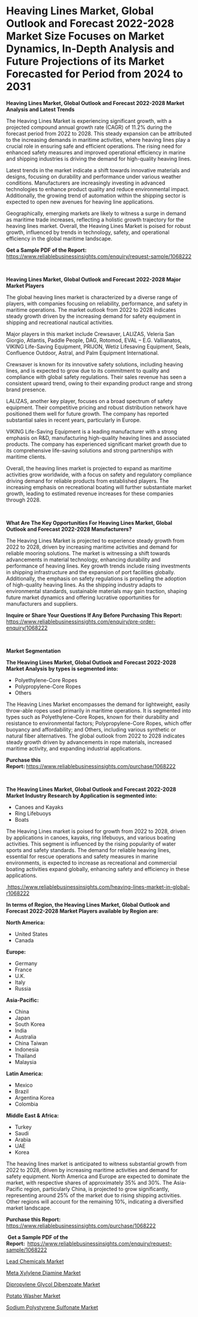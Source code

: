 <p><h1>Heaving Lines Market, Global Outlook and Forecast 2022-2028 Market Size Focuses on Market Dynamics, In-Depth Analysis and Future Projections of its Market Forecasted for Period from 2024 to 2031</h1></p><p><strong>Heaving Lines Market, Global Outlook and Forecast 2022-2028 Market Analysis and Latest Trends</strong></p>
<p><p>The Heaving Lines Market is experiencing significant growth, with a projected compound annual growth rate (CAGR) of 11.2% during the forecast period from 2022 to 2028. This steady expansion can be attributed to the increasing demands in maritime activities, where heaving lines play a crucial role in ensuring safe and efficient operations. The rising need for enhanced safety measures and improved operational efficiency in marine and shipping industries is driving the demand for high-quality heaving lines.</p><p>Latest trends in the market indicate a shift towards innovative materials and designs, focusing on durability and performance under various weather conditions. Manufacturers are increasingly investing in advanced technologies to enhance product quality and reduce environmental impact. Additionally, the growing trend of automation within the shipping sector is expected to open new avenues for heaving line applications. </p><p>Geographically, emerging markets are likely to witness a surge in demand as maritime trade increases, reflecting a holistic growth trajectory for the heaving lines market. Overall, the Heaving Lines Market is poised for robust growth, influenced by trends in technology, safety, and operational efficiency in the global maritime landscape.</p></p>
<p><strong>Get a Sample PDF of the Report:&nbsp;</strong> <a href="https://www.reliablebusinessinsights.com/enquiry/request-sample/1068222">https://www.reliablebusinessinsights.com/enquiry/request-sample/1068222</a></p>
<p>&nbsp;</p>
<p><strong>Heaving Lines Market, Global Outlook and Forecast 2022-2028 Major Market Players</strong></p>
<p><p>The global heaving lines market is characterized by a diverse range of players, with companies focusing on reliability, performance, and safety in maritime operations. The market outlook from 2022 to 2028 indicates steady growth driven by the increasing demand for safety equipment in shipping and recreational nautical activities.</p><p>Major players in this market include Crewsaver, LALIZAS, Veleria San Giorgio, Atlantis, Paddle People, DAG, Rotomod, EVAL – E.G. Vallianatos, VIKING Life-Saving Equipment, PRIJON, Wetiz Lifesaving Equipment, Seals, Confluence Outdoor, Astral, and Palm Equipment International.</p><p>Crewsaver is known for its innovative safety solutions, including heaving lines, and is expected to grow due to its commitment to quality and compliance with global safety regulations. Their sales revenue has seen a consistent upward trend, owing to their expanding product range and strong brand presence.</p><p>LALIZAS, another key player, focuses on a broad spectrum of safety equipment. Their competitive pricing and robust distribution network have positioned them well for future growth. The company has reported substantial sales in recent years, particularly in Europe.</p><p>VIKING Life-Saving Equipment is a leading manufacturer with a strong emphasis on R&D, manufacturing high-quality heaving lines and associated products. The company has experienced significant market growth due to its comprehensive life-saving solutions and strong partnerships with maritime clients.</p><p>Overall, the heaving lines market is projected to expand as maritime activities grow worldwide, with a focus on safety and regulatory compliance driving demand for reliable products from established players. The increasing emphasis on recreational boating will further substantiate market growth, leading to estimated revenue increases for these companies through 2028.</p></p>
<p>&nbsp;</p>
<p><strong>What Are The Key Opportunities For Heaving Lines Market, Global Outlook and Forecast 2022-2028 Manufacturers?</strong></p>
<p><p>The Heaving Lines Market is projected to experience steady growth from 2022 to 2028, driven by increasing maritime activities and demand for reliable mooring solutions. The market is witnessing a shift towards advancements in material technology, enhancing durability and performance of heaving lines. Key growth trends include rising investments in shipping infrastructure and the expansion of port facilities globally. Additionally, the emphasis on safety regulations is propelling the adoption of high-quality heaving lines. As the shipping industry adapts to environmental standards, sustainable materials may gain traction, shaping future market dynamics and offering lucrative opportunities for manufacturers and suppliers.</p></p>
<p><strong>Inquire or Share Your Questions If Any Before Purchasing This Report:</strong> <a href="https://www.reliablebusinessinsights.com/enquiry/pre-order-enquiry/1068222">https://www.reliablebusinessinsights.com/enquiry/pre-order-enquiry/1068222</a></p>
<p>&nbsp;</p>
<p><strong>Market Segmentation</strong></p>
<p><strong>The Heaving Lines Market, Global Outlook and Forecast 2022-2028 Market Analysis by types is segmented into:</strong></p>
<p><ul><li>Polyethylene-Core Ropes</li><li>Polypropylene-Core Ropes</li><li>Others</li></ul></p>
<p><p>The Heaving Lines Market encompasses the demand for lightweight, easily throw-able ropes used primarily in maritime operations. It is segmented into types such as Polyethylene-Core Ropes, known for their durability and resistance to environmental factors; Polypropylene-Core Ropes, which offer buoyancy and affordability; and Others, including various synthetic or natural fiber alternatives. The global outlook from 2022 to 2028 indicates steady growth driven by advancements in rope materials, increased maritime activity, and expanding industrial applications.</p></p>
<p><strong>Purchase this Report:&nbsp;</strong><a href="https://www.reliablebusinessinsights.com/purchase/1068222">https://www.reliablebusinessinsights.com/purchase/1068222</a></p>
<p>&nbsp;</p>
<p><strong>The Heaving Lines Market, Global Outlook and Forecast 2022-2028 Market Industry Research by Application is segmented into:</strong></p>
<p><ul><li>Canoes and Kayaks</li><li>Ring Lifebuoys</li><li>Boats</li></ul></p>
<p><p>The Heaving Lines market is poised for growth from 2022 to 2028, driven by applications in canoes, kayaks, ring lifebuoys, and various boating activities. This segment is influenced by the rising popularity of water sports and safety standards. The demand for reliable heaving lines, essential for rescue operations and safety measures in marine environments, is expected to increase as recreational and commercial boating activities expand globally, enhancing safety and efficiency in these applications.</p></p>
<p><a href="https://www.reliablebusinessinsights.com/heaving-lines-market-in-global-r1068222">&nbsp;https://www.reliablebusinessinsights.com/heaving-lines-market-in-global-r1068222</a></p>
<p><strong>In terms of Region, the Heaving Lines Market, Global Outlook and Forecast 2022-2028 Market Players available by Region are:</strong></p>
<p>
    <p> <strong> North America: </strong>
        <ul>
            <li>United States</li>
            <li>Canada</li>
        </ul>
        </p> 
    <p> <strong> Europe: </strong>
        <ul>
            <li>Germany</li>
            <li>France</li>
            <li>U.K.</li>
            <li>Italy</li>
            <li>Russia</li>
        </ul>
        </p> 
    <p> <strong> Asia-Pacific: </strong>
        <ul>
            <li>China</li>
            <li>Japan</li>
            <li>South Korea</li>
            <li>India</li>
            <li>Australia</li>
            <li>China Taiwan</li>
            <li>Indonesia</li>
            <li>Thailand</li>
            <li>Malaysia</li>
        </ul>
        </p> 
    <p> <strong> Latin America: </strong>
        <ul>
            <li>Mexico</li>
            <li>Brazil</li>
            <li>Argentina Korea</li>
            <li>Colombia</li>
        </ul>
        </p> 
    <p> <strong> Middle East & Africa: </strong>
        <ul>
            <li>Turkey</li>
            <li>Saudi</li>
            <li>Arabia</li>
            <li>UAE</li>
            <li>Korea</li>
        </ul>
    </p>
    </p>
<p><p>The heaving lines market is anticipated to witness substantial growth from 2022 to 2028, driven by increasing maritime activities and demand for safety equipment. North America and Europe are expected to dominate the market, with respective shares of approximately 35% and 30%. The Asia-Pacific region, particularly China, is projected to grow significantly, representing around 25% of the market due to rising shipping activities. Other regions will account for the remaining 10%, indicating a diversified market landscape.</p></p>
<p><strong>Purchase this Report: </strong><a href="https://www.reliablebusinessinsights.com/purchase/1068222">https://www.reliablebusinessinsights.com/purchase/1068222</a></p>
<p>&nbsp;<strong>Get a Sample PDF of the Report:&nbsp;&nbsp;</strong><a href="https://www.reliablebusinessinsights.com/enquiry/request-sample/1068222">https://www.reliablebusinessinsights.com/enquiry/request-sample/1068222</a></p>
<p><strong></strong></p>
<p><p><a href="https://www.linkedin.com/pulse/market-leaders-laggards-global-lead-chemicals-trends-forecast-kxinc?trackingId=nwLBQ1IfSruVC8vG79k03g%3D%3D">Lead Chemicals Market</a></p><p><a href="https://www.linkedin.com/pulse/comprehensive-analysis-global-meta-xylylene-diamine-market-growth-fzfgc?trackingId=DIIUoS55TV%2B5OGk9r%2BsZaQ%3D%3D">Meta Xylylene Diamine Market</a></p><p><a href="https://issuu.com/reportprime-2/docs/dipropylene-glycol-dibenzoate-marke_51b8b1b15bfcff">Dipropylene Glycol Dibenzoate Market</a></p><p><a href="https://medium.com/@timgant43/in-the-potato-washer-market-the-main-focus-is-on-keeping-costs-low-and-getting-the-most-out-of-9768265d9eac">Potato Washer Market</a></p><p><a href="https://issuu.com/reportprime-2/docs/sodium-polystyrene-sulfonate-market_4a4e2b9c4292ac">Sodium Polystyrene Sulfonate Market</a></p></p>